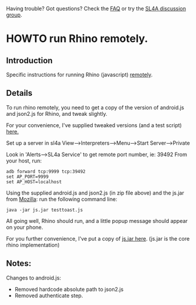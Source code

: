 Having trouble? Got questions? Check the [FAQ](FAQ.md) or try the
[SL4A discussion group](http://groups.google.com/group/android-scripting).

# HOWTO run Rhino remotely. #

## Introduction ##

Specific instructions for running Rhino (javascript)
[remotely](RemoteControl.md).

## Details ##

To run rhino remotely, you need to get a copy of the version of android.js and
json2.js for Rhino, and tweak slightly.

For your convenience, I've supplied tweaked versions (and a test script)
[here.](http://www.mithril.com.au/android/rhino_remote.zip)

Set up a server in sl4a
View-->Interpreters-->Menu-->Start Server-->Private

Look in 'Alerts-->SL4a Service' to get remote port number, ie: 39492
From your host, run:
```
adb forward tcp:9999 tcp:39492
set AP_PORT=9999
set AP_HOST=localhost
```

Using the supplied android.js and json2.js (in zip file above) and the js.jar
from [Mozilla](http://www.mozilla.org/rhino/download.html):  run the following
command line:
```
java -jar js.jar testtoast.js
```

All going well, Rhino should run, and a little popup message should appear on your phone.

For you further convenience, I've put a copy of
[js.jar here](http://www.mithril.com.au/android/js.jar).
(js.jar is the core rhino implementation)

## Notes: ##
Changes to android.js:
  * Removed hardcode absolute path to json2.js
  * Removed authenticate step.

<!---
 vi: ft=markdown:et:fdm=marker
 -->
